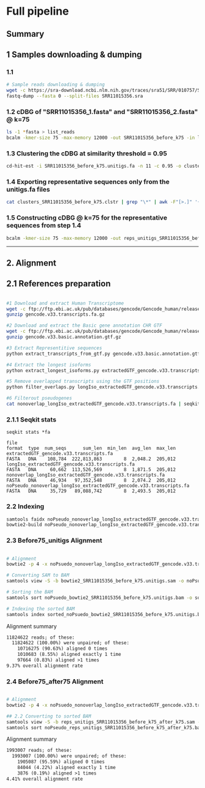 # Full pipeline

## Summary

## **1 Samples downloading & dumping**

### 1.1

```bash
# Sample reads downloading & dumping
wget -c https://sra-download.ncbi.nlm.nih.gov/traces/sra51/SRR/010757/SRR11015356 -O SRR11015356.sra
fastq-dump --fasta 0 --split-files SRR11015356.sra
```

### 1.2 cDBG of "SRR11015356_1.fasta" and "SRR11015356_2.fasta" @ k=75

```bash
ls -1 *fasta > list_reads
bcalm -kmer-size 75 -max-memory 12000 -out SRR11015356_before_k75 -in list_reads
```

### 1.3 Clustering the cDBG at similarity threshold = 0.95

```bash
cd-hit-est -i SRR11015356_before_k75.unitigs.fa -n 11 -c 0.95 -o clusters_SRR11015356_before_k75 -d 0 -T 0 -M 12000
```

### 1.4 Exporting representative sequences only from the unitigs.fa files

```bash
cat clusters_SRR11015356_before_k75.clstr | grep "\*" | awk -F"[>.]" '{print ">"$2}' | grep -Fwf - -A1 <(seqkit seq -w 0 SRR11015356_before_k75.unitigs.fa) | grep -v "^\-\-" > reps_unitigs_SRR11015356_before_k75.fa
```

### 1.5 Constructing cDBG @ k=75 for the representative sequences from step 1.4

```bash
bcalm -kmer-size 75 -max-memory 12000 -out reps_unitigs_SRR11015356_before_k75_after_k75.fa -in reps_unitigs_SRR11015356_before_k75.fa  -abundance-min 1
```

---

## 2. Alignment

## 2.1 References preparation

```bash

#1 Download and extract Human Transcriptome
wget -c ftp://ftp.ebi.ac.uk/pub/databases/gencode/Gencode_human/release_33/gencode.v33.transcripts.fa.gz
gunzip gencode.v33.transcripts.fa.gz

#2 Download and extract the Basic gene annotation CHR GTF
wget -c ftp://ftp.ebi.ac.uk/pub/databases/gencode/Gencode_human/release_33/gencode.v33.basic.annotation.gtf.gz
gunzip gencode.v33.basic.annotation.gtf.gz

#3 Extract Representitive sequences
python extract_transcripts_from_gtf.py gencode.v33.basic.annotation.gtf gencode.v33.transcripts.fa

#4 Extract the longest isoforms
python extract_longest_isoforms.py extractedGTF_gencode.v33.transcripts.fa

#5 Remove overlapped transcripts using the GTF positions
python filter_overlaps.py longIso_extractedGTF_gencode.v33.transcripts.fa gencode.v33.basic.annotation.gtf

#6 Filterout pseudogenes
cat nonoverlap_longIso_extractedGTF_gencode.v33.transcripts.fa | seqkit grep -w 0 -v -n -r -p pseudogene > noPseudo_nonoverlap_longIso_extractedGTF_gencode.v33.transcripts.fa

```

### 2.1.1 Seqkit stats

`seqkit stats *fa`

```tsv
file                                                                 format  type  num_seqs      sum_len  min_len  avg_len  max_len
extractedGTF_gencode.v33.transcripts.fa                              FASTA   DNA    108,784  222,813,863        8  2,048.2  205,012
longIso_extractedGTF_gencode.v33.transcripts.fa                      FASTA   DNA     60,662  113,526,569        8  1,871.5  205,012
nonoverlap_longIso_extractedGTF_gencode.v33.transcripts.fa           FASTA   DNA     46,934   97,352,548        8  2,074.2  205,012
noPseudo_nonoverlap_longIso_extractedGTF_gencode.v33.transcripts.fa  FASTA   DNA     35,729   89,088,742        8  2,493.5  205,012
```

### 2.2 Indexing

```bash
samtools faidx noPseudo_nonoverlap_longIso_extractedGTF_gencode.v33.transcripts.fa
bowtie2-build noPseudo_nonoverlap_longIso_extractedGTF_gencode.v33.transcripts.fa noPsuedo_nonoverlap_longIso_extractedGTF_gencode.v33.transcripts
```

### 2.3 Before75_unitigs Alignment

```bash

# Alignment
bowtie2 -p 4 -x noPsuedo_nonoverlap_longIso_extractedGTF_gencode.v33.transcripts -f SRR11015356_before_k75.unitigs.fa -S bowtie2_SRR11015356_before_k75.unitigs.sam

# Converting SAM to BAM
samtools view -S -b bowtie2_SRR11015356_before_k75.unitigs.sam -o noPsuedo_bowtie2_SRR11015356_before_k75.unitigs.bam

# Sorting the BAM
samtools sort noPsuedo_bowtie2_SRR11015356_before_k75.unitigs.bam -o sorted_noPsuedo_bowtie2_SRR11015356_before_k75.unitigs.bam

# Indexing the sorted BAM
samtools index sorted_noPsuedo_bowtie2_SRR11015356_before_k75.unitigs.bam

```

Alignment summary

```txt
11824622 reads; of these:
  11824622 (100.00%) were unpaired; of these:
    10716275 (90.63%) aligned 0 times
    1010683 (8.55%) aligned exactly 1 time
    97664 (0.83%) aligned >1 times
9.37% overall alignment rate
```

### 2.4 Before75_after75 Alignment

```bash

# Alignment
bowtie2 -p 4 -x noPsuedo_nonoverlap_longIso_extractedGTF_gencode.v33.transcripts -f reps_unitigs_SRR11015356_before_k75_after_k75.fa.unitigs.fa -S reps_unitigs_SRR11015356_before_k75_after_k75.sam

## 2.2 Converting to sorted BAM
samtools view -S -b reps_unitigs_SRR11015356_before_k75_after_k75.sam -o noPseudo_reps_unitigs_SRR11015356_before_k75_after_k75.bam
samtools sort noPseudo_reps_unitigs_SRR11015356_before_k75_after_k75.bam -o sorted_noPseudo_reps_unitigs_SRR11015356_before_k75_after_k75.bam

```

Alignment summary

```txt
1993007 reads; of these:
  1993007 (100.00%) were unpaired; of these:
    1905087 (95.59%) aligned 0 times
    84044 (4.22%) aligned exactly 1 time
    3876 (0.19%) aligned >1 times
4.41% overall alignment rate
```

